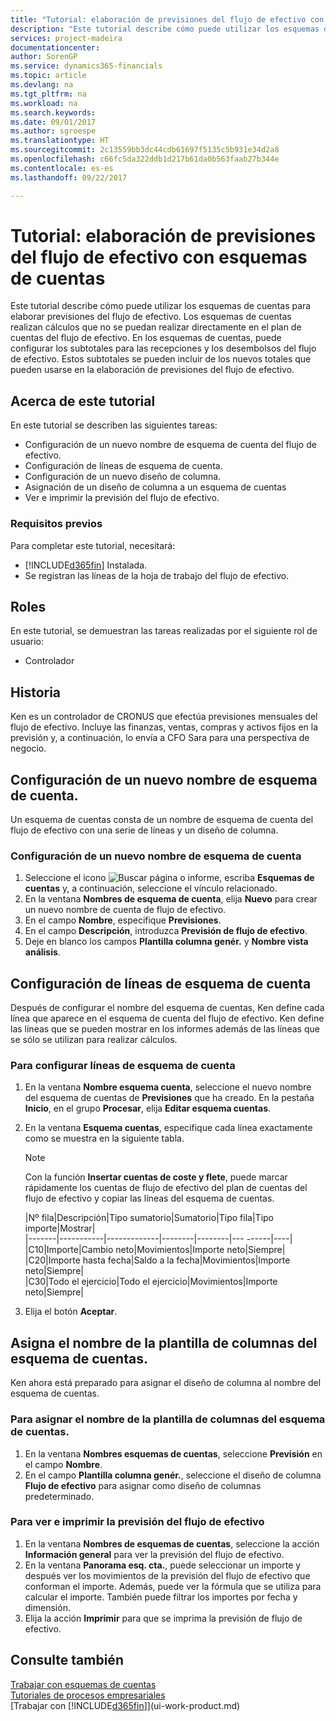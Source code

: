 ```yaml
---
title: "Tutorial: elaboración de previsiones del flujo de efectivo con esquemas de cuentas | Documentos de Microsoft"
description: "Este tutorial describe cómo puede utilizar los esquemas de cuentas para elaborar previsiones del flujo de efectivo. Los esquemas de cuentas realizan cálculos que no se puedan realizar directamente en el plan de cuentas del flujo de efectivo. En los esquemas de cuentas, puede configurar los subtotales para las recepciones y los desembolsos del flujo de efectivo. Estos subtotales se pueden incluir de los nuevos totales que pueden usarse en la elaboración de previsiones del flujo de efectivo."
services: project-madeira
documentationcenter: 
author: SorenGP
ms.service: dynamics365-financials
ms.topic: article
ms.devlang: na
ms.tgt_pltfrm: na
ms.workload: na
ms.search.keywords: 
ms.date: 09/01/2017
ms.author: sgroespe
ms.translationtype: HT
ms.sourcegitcommit: 2c13559bb3dc44cdb61697f5135c5b931e34d2a8
ms.openlocfilehash: c66fc5da322ddb1d217b61da0b563faab27b344e
ms.contentlocale: es-es
ms.lasthandoff: 09/22/2017

---
```

# <a name="walkthrough-making-cash-flow-forecasts-by-using-account-schedules"></a>Tutorial: elaboración de previsiones del flujo de efectivo con esquemas de cuentas
Este tutorial describe cómo puede utilizar los esquemas de cuentas para elaborar previsiones del flujo de efectivo. Los esquemas de cuentas realizan cálculos que no se puedan realizar directamente en el plan de cuentas del flujo de efectivo. En los esquemas de cuentas, puede configurar los subtotales para las recepciones y los desembolsos del flujo de efectivo. Estos subtotales se pueden incluir de los nuevos totales que pueden usarse en la elaboración de previsiones del flujo de efectivo.  

## <a name="about-this-walkthrough"></a>Acerca de este tutorial  
En este tutorial se describen las siguientes tareas:  

- Configuración de un nuevo nombre de esquema de cuenta del flujo de efectivo.  
- Configuración de líneas de esquema de cuenta.  
- Configuración de un nuevo diseño de columna.  
- Asignación de un diseño de columna a un esquema de cuentas  
- Ver e imprimir la previsión del flujo de efectivo.  

### <a name="prerequisites"></a>Requisitos previos  
Para completar este tutorial, necesitará:  

- [!INCLUDE[d365fin](includes/d365fin_md.md)] Instalada.  
- Se registran las líneas de la hoja de trabajo del flujo de efectivo.  

## <a name="roles"></a>Roles  
En este tutorial, se demuestran las tareas realizadas por el siguiente rol de usuario:  

- Controlador  

## <a name="story"></a>Historia  
Ken es un controlador de CRONUS que efectúa previsiones mensuales del flujo de efectivo. Incluye las finanzas, ventas, compras y activos fijos en la previsión y, a continuación, lo envía a CFO Sara para una perspectiva de negocio.  

## <a name="setting-up-a-new-account-schedule-name"></a>Configuración de un nuevo nombre de esquema de cuenta.  
Un esquema de cuentas consta de un nombre de esquema de cuenta del flujo de efectivo con una serie de líneas y un diseño de columna.  

### <a name="to-set-up-a-new-account-schedule-name"></a>Configuración de un nuevo nombre de esquema de cuenta  

1.  Seleccione el icono ![Buscar página o informe](media/ui-search/search_small.png "icono Buscar página o informe"), escriba **Esquemas de cuentas** y, a continuación, seleccione el vínculo relacionado.  
2.  En la ventana **Nombres de esquema de cuenta**, elija **Nuevo** para crear un nuevo nombre de cuenta de flujo de efectivo.  
3.  En el campo **Nombre**, especifique **Previsiones**.  
4.  En el campo **Descripción**, introduzca **Previsión de flujo de efectivo**.  
5.  Deje en blanco los campos **Plantilla columna genér.** y **Nombre vista análisis**.  

## <a name="setting-up-account-schedule-lines"></a>Configuración de líneas de esquema de cuenta  
Después de configurar el nombre del esquema de cuentas, Ken define cada línea que aparece en el esquema de cuenta del flujo de efectivo. Ken define las líneas que se pueden mostrar en los informes además de las líneas que se sólo se utilizan para realizar cálculos.  

### <a name="to-set-up-account-schedule-lines"></a>Para configurar líneas de esquema de cuenta  

1.  En la ventana **Nombre esquema cuenta**, seleccione el nuevo nombre del esquema de cuentas de **Previsiones** que ha creado. En la pestaña **Inicio**, en el grupo **Procesar**, elija **Editar esquema cuentas**.  
2.  En la ventana **Esquema cuentas**, especifique cada línea exactamente como se muestra en la siguiente tabla.  

    > [!NOTE]  
    >  Con la función **Insertar cuentas de coste y flete**, puede marcar rápidamente los cuentas de flujo de efectivo del plan de cuentas del flujo de efectivo y copiar las líneas del esquema de cuentas.  

    |Nº fila|Descripción|Tipo sumatorio|Sumatorio|Tipo fila|Tipo importe|Mostrar|  
    |-------|-----------|-------------|--------|--------|---  ------|----| |C10|Importe|Cambio neto|Movimientos|Importe neto|Siempre|  
    |C20|Importe hasta fecha|Saldo a la fecha|Movimientos|Importe neto|Siempre|  
    |C30|Todo el ejercicio|Todo el ejercicio|Movimientos|Importe neto|Siempre|  

4.  Elija el botón **Aceptar**.  

## <a name="assigning-the-column-layout-to-the-account-schedule-name"></a>Asigna el nombre de la plantilla de columnas del esquema de cuentas.  
Ken ahora está preparado para asignar el diseño de columna al nombre del esquema de cuentas.  

### <a name="to-assign-the-column-layout-to-the-account-schedule-name"></a>Para asignar el nombre de la plantilla de columnas del esquema de cuentas.  

1.  En la ventana **Nombres esquemas de cuentas**, seleccione **Previsión** en el campo **Nombre**.  
2.  En el campo **Plantilla columna genér.**, seleccione el diseño de columna **Flujo de efectivo** para asignar como diseño de columnas predeterminado.  

### <a name="to-view-and-print-the-cash-flow-forecast"></a>Para ver e imprimir la previsión del flujo de efectivo  
1.  En la ventana **Nombres de esquemas de cuentas**, seleccione la acción **Información general** para ver la previsión del flujo de efectivo.  
2.  En la ventana **Panorama esq. cta.**, puede seleccionar un importe y después ver los movimientos de la previsión del flujo de efectivo que conforman el importe. Además, puede ver la fórmula que se utiliza para calcular el importe. También puede filtrar los importes por fecha y dimensión.  
3.  Elija la acción **Imprimir** para que se imprima la previsión de flujo de efectivo.  

## <a name="see-also"></a>Consulte también  
 [Trabajar con esquemas de cuentas](bi-how-work-account-schedule.md)   
 [Tutoriales de procesos empresariales](walkthrough-business-process-walkthroughs.md)  
 [Trabajar con [!INCLUDE[d365fin](includes/d365fin_md.md)]](ui-work-product.md)

